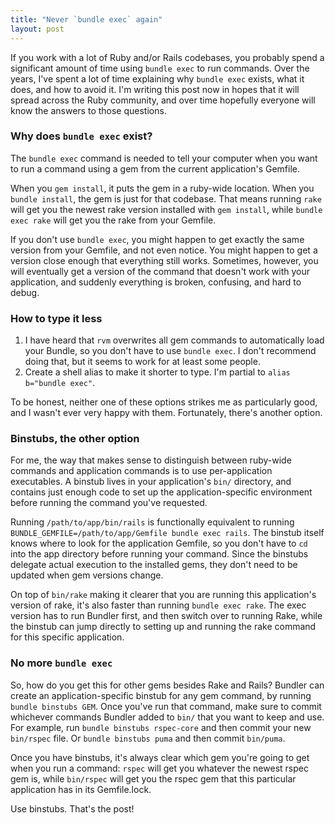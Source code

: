```yaml
---
title: "Never `bundle exec` again"
layout: post
---
```

If you work with a lot of Ruby and/or Rails codebases, you probably spend a significant amount of time using `bundle exec` to run commands. Over the years, I've spent a lot of time explaining why `bundle exec` exists, what it does, and how to avoid it. I'm writing this post now in hopes that it will spread across the Ruby community, and over time hopefully everyone will know the answers to those questions.

### Why does `bundle exec` exist?

The `bundle exec` command is needed to tell your computer when you want to run a command using a gem from the current application's Gemfile.

When you `gem install`, it puts the gem in a ruby-wide location. When you `bundle install`, the gem is just for that codebase. That means running `rake` will get you the newest rake version installed with `gem install`, while `bundle exec rake` will get you the rake from your Gemfile.

If you don't use `bundle exec`, you might happen to get exactly the same version from your Gemfile, and not even notice. You might happen to get a version close enough that everything still works. Sometimes, however, you  will eventually get a version of the command that doesn't work with your application, and suddenly everything is broken, confusing, and hard to debug.

### How to type it less

1. I have heard that `rvm` overwrites all gem commands to automatically load your Bundle, so you don't have to use `bundle exec`. I don't recommend doing that, but it seems to work for at least some people.
1. Create a shell alias to make it shorter to type. I'm partial to `alias b="bundle exec"`.

To be honest, neither one of these options strikes me as particularly good, and I wasn't ever very happy with them. Fortunately, there's another option.

### Binstubs, the other option

For me, the way that makes sense to distinguish between ruby-wide commands and application commands is to use per-application executables. A binstub lives in your application's `bin/` directory, and contains just enough code to set up the application-specific environment before running the command you've requested.

Running `/path/to/app/bin/rails` is functionally equivalent to running `BUNDLE_GEMFILE=/path/to/app/Gemfile bundle exec rails`. The binstub itself knows where to look for the application Gemfile, so you don't have to `cd` into the app directory before running your command. Since the binstubs delegate actual execution to the installed gems, they don't need to be updated when gem versions change.

On top of `bin/rake` making it clearer that you are running this application's version of rake, it's also faster than running `bundle exec rake`. The exec version has to run Bundler first, and then switch over to running Rake, while the binstub can jump directly to setting up and running the rake command for this specific application.

### No more `bundle exec`

So, how do you get this for other gems besides Rake and Rails? Bundler can create an application-specific binstub for any gem command, by running `bundle binstubs GEM`. Once you've run that command, make sure to commit whichever commands Bundler added to `bin/` that you want to keep and use. For example, run `bundle binstubs rspec-core` and then commit your new `bin/rspec` file. Or `bundle binstubs puma` and then commit `bin/puma`.

Once you have binstubs, it's always clear which gem you're going to get when you run a command: `rspec` will get you whatever the newest rspec gem is, while `bin/rspec` will get you the rspec gem that this particular application has in its Gemfile.lock.

Use binstubs. That's the post!
